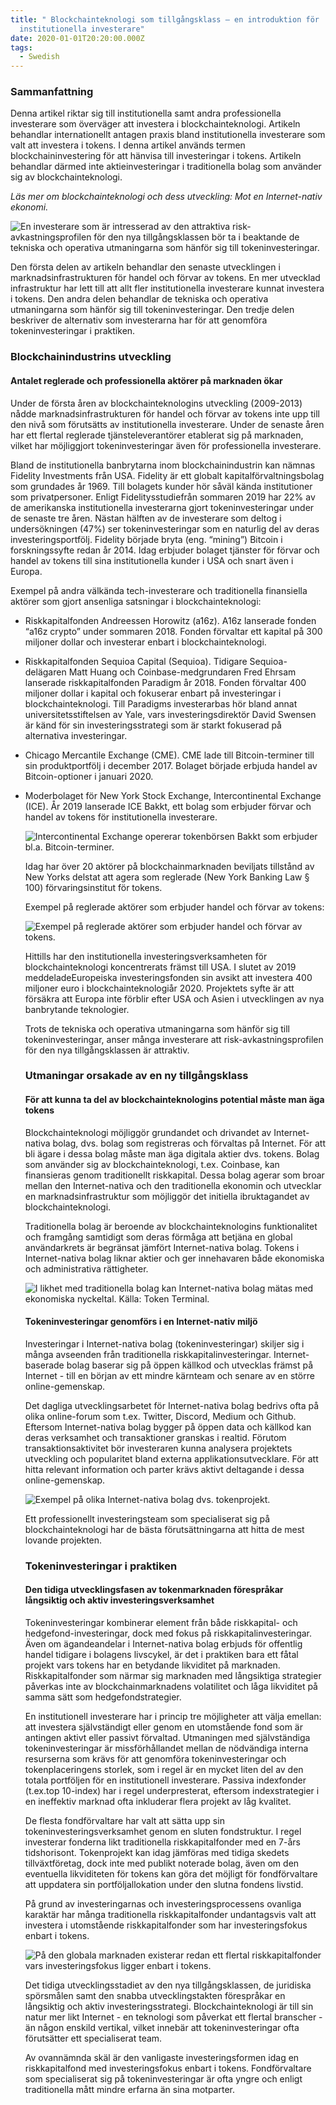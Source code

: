 ```yaml
---
title: " Blockchainteknologi som tillgångsklass — en introduktion för
  institutionella investerare"
date: 2020-01-01T20:20:00.000Z
tags:
  - Swedish
---
```

### Sammanfattning

Denna artikel riktar sig till institutionella samt andra professionella investerare som överväger att investera i blockchainteknologi. Artikeln behandlar internationellt antagen praxis bland institutionella investerare som valt att investera i tokens. I denna artikel används termen blockchaininvestering för att hänvisa till investeringar i tokens. Artikeln behandlar därmed inte aktieinvesteringar i traditionella bolag som använder sig av blockchainteknologi.

*Läs mer om blockchainteknologi och dess utveckling: Mot en Internet-nativ ekonomi.*

![](/static/img/screenshot-2020-04-22-at-11.25.06.png "En investerare som är intresserad av den attraktiva risk-avkastningsprofilen för den nya tillgångsklassen bör ta i beaktande de tekniska och operativa utmaningarna som hänför sig till tokeninvesteringar.")

Den första delen av artikeln behandlar den senaste utvecklingen i marknadsinfrastrukturen för handel och förvar av tokens. En mer utvecklad infrastruktur har lett till att allt fler institutionella investerare kunnat investera i tokens. Den andra delen behandlar de tekniska och operativa utmaningarna som hänför sig till tokeninvesteringar. Den tredje delen beskriver de alternativ som investerarna har för att genomföra tokeninvesteringar i praktiken.

### Blockchainindustrins utveckling

#### Antalet reglerade och professionella aktörer på marknaden ökar

Under de första åren av blockchainteknologins utveckling (2009-2013) nådde marknadsinfrastrukturen för handel och förvar av tokens inte upp till den nivå som förutsätts av institutionella investerare. Under de senaste åren har ett flertal reglerade tjänsteleverantörer etablerat sig på marknaden, vilket har möjliggjort tokeninvesteringar även för professionella investerare.

Bland de institutionella banbrytarna inom blockchainindustrin kan nämnas Fidelity Investments från USA. Fidelity är ett globalt kapitalförvaltningsbolag som grundades år 1969. Till bolagets kunder hör såväl kända institutioner som privatpersoner. Enligt Fidelitysstudiefrån sommaren 2019 har 22% av de amerikanska institutionella investerarna gjort tokeninvesteringar under de senaste tre åren. Nästan hälften av de investerare som deltog i undersökningen (47%) ser tokeninvesteringar som en naturlig del av deras investeringsportfölj. Fidelity började bryta (eng. “mining”) Bitcoin i forskningssyfte redan år 2014. Idag erbjuder bolaget tjänster för förvar och handel av tokens till sina institutionella kunder i USA och snart även i Europa.

Exempel på andra välkända tech-investerare och traditionella finansiella aktörer som gjort ansenliga satsningar i blockchainteknologi:

* Riskkapitalfonden Andreessen Horowitz (a16z). A16z lanserade fonden “a16z crypto” under sommaren 2018. Fonden förvaltar ett kapital på 300 miljoner dollar och investerar enbart i blockchainteknologi.
* Riskkapitalfonden Sequioa Capital (Sequioa). Tidigare Sequioa-delägaren Matt Huang och Coinbase-medgrundaren Fred Ehrsam lanserade riskkapitalfonden Paradigm år 2018. Fonden förvaltar 400 miljoner dollar i kapital och fokuserar enbart på investeringar i blockchainteknologi. Till Paradigms investerarbas hör bland annat universitetsstiftelsen av Yale, vars investeringsdirektör David Swensen är känd för sin investeringsstrategi som är starkt fokuserad på alternativa investeringar.
* Chicago Mercantile Exchange (CME). CME lade till Bitcoin-terminer till sin produktportfölj i december 2017. Bolaget började erbjuda handel av Bitcoin-optioner i januari 2020.
* Moderbolaget för New York Stock Exchange, Intercontinental Exchange (ICE). År 2019 lanserade ICE Bakkt, ett bolag som erbjuder förvar och handel av tokens för institutionella investerare.

  ![](/static/img/screenshot-2020-04-22-at-11.26.00.png "Intercontinental Exchange opererar tokenbörsen Bakkt som erbjuder bl.a. Bitcoin-terminer.")

  Idag har över 20 aktörer på blockchainmarknaden beviljats tillstånd av New Yorks delstat att agera som reglerade (New York Banking Law § 100) förvaringsinstitut för tokens.

  Exempel på reglerade aktörer som erbjuder handel och förvar av tokens:

  ![](/static/img/screenshot-2020-04-22-at-11.25.16.png "Exempel på reglerade aktörer som erbjuder handel och förvar av tokens.")

  Hittills har den institutionella investeringsverksamheten för blockchainteknologi koncentrerats främst till USA. I slutet av 2019 meddeladeEuropeiska investeringsfonden sin avsikt att investera 400 miljoner euro i blockchainteknologiår 2020. Projektets syfte är att försäkra att Europa inte förblir efter USA och Asien i utvecklingen av nya banbrytande teknologier.

  Trots de tekniska och operativa utmaningarna som hänför sig till tokeninvesteringar, anser många investerare att risk-avkastningsprofilen för den nya tillgångsklassen är attraktiv.

  ### Utmaningar orsakade av en ny tillgångsklass

  #### För att kunna ta del av blockchainteknologins potential måste man äga tokens

  Blockchainteknologi möjliggör grundandet och drivandet av Internet-nativa bolag, dvs. bolag som registreras och förvaltas på Internet. För att bli ägare i dessa bolag måste man äga digitala aktier dvs. tokens. Bolag som använder sig av blockchainteknologi, t.ex. Coinbase, kan finansieras genom traditionellt riskkapital. Dessa bolag agerar som broar mellan den Internet-nativa och den traditionella ekonomin och utvecklar en marknadsinfrastruktur som möjliggör det initiella ibruktagandet av blockchainteknologi.

  Traditionella bolag är beroende av blockchainteknologins funktionalitet och framgång samtidigt som deras förmåga att betjäna en global användarkrets är begränsat jämfört Internet-nativa bolag. Tokens i Internet-nativa bolag liknar aktier och ger innehavaren både ekonomiska och administrativa rättigheter.

  ![](/static/img/screenshot-2020-04-22-at-10.56.34.png "I likhet med traditionella bolag kan Internet-nativa bolag mätas med ekonomiska nyckeltal. Källa: Token Terminal.")

  #### Tokeninvesteringar genomförs i en Internet-nativ miljö

  Investeringar i Internet-nativa bolag (tokeninvesteringar) skiljer sig i många avseenden från traditionella riskkapitalinvesteringar. Internet-baserade bolag baserar sig på öppen källkod och utvecklas främst på Internet - till en början av ett mindre kärnteam och senare av en större online-gemenskap.

  Det dagliga utvecklingsarbetet för Internet-nativa bolag bedrivs ofta på olika online-forum som t.ex. Twitter, Discord, Medium och Github. Eftersom Internet-nativa bolag bygger på öppen data och källkod kan deras verksamhet och transaktioner granskas i realtid. Förutom transaktionsaktivitet bör investeraren kunna analysera projektets utveckling och popularitet bland externa applikationsutvecklare. För att hitta relevant information och parter krävs aktivt deltagande i dessa online-gemenskap. 

  ![](/static/img/screenshot-2020-04-22-at-11.25.25.png "Exempel på olika Internet-nativa bolag dvs. tokenprojekt.")

  Ett professionellt investeringsteam som specialiserat sig på blockchainteknologi har de bästa förutsättningarna att hitta de mest lovande projekten.

  ### Tokeninvesteringar i praktiken

  #### Den tidiga utvecklingsfasen av tokenmarknaden förespråkar långsiktig och aktiv investeringsverksamhet

  Tokeninvesteringar kombinerar element från både riskkapital- och hedgefond-investeringar, dock med fokus på riskkapitalinvesteringar. Även om ägandeandelar i Internet-nativa bolag erbjuds för offentlig handel tidigare i bolagens livscykel, är det i praktiken bara ett fåtal projekt vars tokens har en betydande likviditet på marknaden. Riskkapitalfonder som närmar sig marknaden med långsiktiga strategier påverkas inte av blockchainmarknadens volatilitet och låga likviditet på samma sätt som hedgefondstrategier.

  En institutionell investerare har i princip tre möjligheter att välja emellan: att investera självständigt eller genom en utomstående fond som är antingen aktivt eller passivt förvaltad. Utmaningen med självständiga tokeninvesteringar är missförhållandet mellan de nödvändiga interna resurserna som krävs för att genomföra tokeninvesteringar och tokenplaceringens storlek, som i regel är en mycket liten del av den totala portföljen för en institutionell investerare. Passiva indexfonder (t.ex.top 10-index) har i regel underpresterat, eftersom indexstrategier i en ineffektiv marknad ofta inkluderar flera projekt av låg kvalitet.

  De flesta fondförvaltare har valt att sätta upp sin tokeninvesteringsverksamhet genom en sluten fondstruktur. I regel investerar fonderna likt traditionella riskkapitalfonder med en 7-års tidshorisont. Tokenprojekt kan idag jämföras med tidiga skedets tillväxtföretag, dock inte med publikt noterade bolag, även om den eventuella likviditeten för tokens kan göra det möjligt för fondförvaltare att uppdatera sin portföljallokation under den slutna fondens livstid.

  På grund av investeringarnas och investeringsprocessens ovanliga karaktär har många traditionella riskkapitalfonder undantagsvis valt att investera i utomstående riskkapitalfonder som har investeringsfokus enbart i tokens.

  ![](/static/img/screenshot-2020-04-22-at-11.24.52.png "På den globala marknaden existerar redan ett flertal riskkapitalfonder vars investeringsfokus ligger enbart i tokens.")

  Det tidiga utvecklingsstadiet av den nya tillgångsklassen, de juridiska spörsmålen samt den snabba utvecklingstakten förespråkar en långsiktig och aktiv investeringsstrategi. Blockchainteknologi är till sin natur mer likt Internet - en teknologi som påverkat ett flertal branscher - än någon enskild vertikal, vilket innebär att tokeninvesteringar ofta förutsätter ett specialiserat team.

  Av ovannämnda skäl är den vanligaste investeringsformen idag en riskkapitalfond med investeringsfokus enbart i tokens. Fondförvaltare som specialiserat sig på tokeninvesteringar är ofta yngre och enligt traditionella mått mindre erfarna än sina motparter.